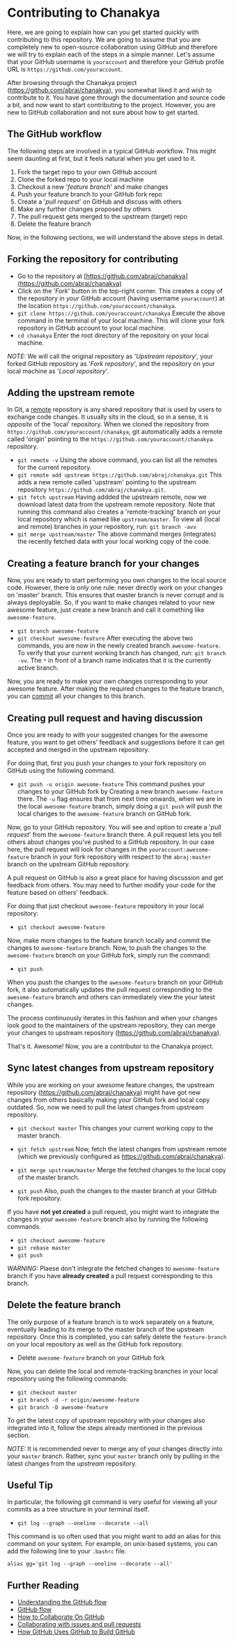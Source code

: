 # Contributing to Chanakya

Here, we are going to explain how can you get started quickly with contributing to this repository. We are going to assume that you are completely new to open-source collaboration using GitHub and therefore we will try to explain each of the steps in a simple manner. Let's assume that your GitHub username is `youraccount` and therefore your GitHub profile URL is `https://github.com/youraccount`.

After browsing through the Chanakya project (https://github.com/abraj/chanakya), you somewhat liked it and wish to contribute to it. You have gone through the documentation and source code a bit, and now want to start contributing to the project. However, you are new to GitHub collaboration and not sure about how to get started.

## The GitHub workflow
The following steps are involved in a typical GitHub workflow. This might seem daunting at first, but it feels natural when you get used to it.
1. Fork the target repo to your own GitHub account
2. Clone the forked repo to your local machine
3. Checkout a new '_feature branch_' and make changes
4. Push your feature branch to your GitHub fork repo
5. Create a '_pull request_' on GitHub and discuss with others
6. Make any further changes proposed by others
7. The pull request gets merged to the upstream (target) repo
8. Delete the feature branch

Now, in the following sections, we will understand the above steps in detail.

## Forking the repository for contributing
* Go to the repository at [https://github.com/abraj/chanakya](https://github.com/abraj/chanakya)
* Click on the '_Fork_' button in the top-right corner. This creates a copy of the repository in _your_ GitHub account (having username `youraccount`) at the location `https://github.com/youraccount/chanakya`.
* `git clone https://github.com/youraccount/chanakya`
Execute the above command in the terminal of your local machine. This will clone your fork repository in GitHub account to your local machine.
* `cd chanakya`
Enter the root directory of the repository on your local machine.

_NOTE:_ We will call the original repository as '_Upstream repository_', your forked GitHub repository as '_Fork repository_', and the repository on your local machine as '_Local repository_'.

## Adding the upstream remote
In Git, a [remote](https://stackoverflow.com/a/20889429) repository is any shared repository that is used by users to exchange code changes. It usually sits in the cloud, so in a sense, it is _opposite_ of the 'local' repository. When we cloned the repository from `https://github.com/youraccount/chanakya`, git automatically adds a remote called 'origin' pointing to the `https://github.com/youraccount/chanakya`. repository.
* `git remote -v`
Using the above command, you can list all the remotes for the current repository.
* `git remote add upstream https://github.com/abraj/chanakya.git`
This adds a new remote called 'upstream' pointing to the upstream repository `https://github.com/abraj/chanakya.git`.
* `git fetch upstream`
Having addded the upstream remote, now we download latest data from the upstream remote repository. Note that running this command also creates a 'remote-tracking' branch on your local repository which is named like `upstream/master`. To view all (local and remote) branches in your repository, run: `git branch -avv`
* `git merge upstream/master`
The above command merges (integrates) the recently fetched data with your local working copy of the code.

## Creating a feature branch for your changes
Now, you are ready to start performing you own changes to the local source code. However, there is only one rule: never directly work on your changes on 'master' branch. This ensures that master branch is never corrupt and is always deployable. So, if you want to make changes related to your new awesome feature, just create a new branch and call it comething like `awesome-feature`.
* `git branch awesome-feature`
* `git checkout awesome-feature`
After executing the above two commands, you are now in the newly created branch `awesome-feature`. To verify that your current working branch has changed, run: `git branch -vv`. The `*` in front of a branch name indicates that it is the currently active branch.

Now, you are ready to make your own changes corresponding to your awesome feature. After making the required changes to the feature branch, you can [commit](https://www.atlassian.com/git/tutorials/saving-changes) all your changes to this branch.

## Creating pull request and having discussion
Once you are ready to with your suggested changes for the awesome feature, you want to get others' feedback and suggestions before it can get accepted and merged in the upstream repository.

For doing that, first you push your changes to your fork repository on GitHub using the following command.

* `git push -u origin awesome-feature`
This command pushes your changes to your GitHub fork by Creating a new branch `awesome-feature` there. The `-u` flag ensures that from next time onwards, when we are in the local `awesome-feature` branch, simply doing a `git push` will push the local changes to the `awesome-feature` branch on GitHub fork.

Now, go to your GitHub repository. You will see and option to create a '_pull request_' from the `awesome-feature` branch there. A pull request lets you tell others about changes you've pushed to a GitHub repository. In our case here, the pull request will look for changes in the `youraccount:awesome-feature` branch in your fork repository with respect to the `abraj:master` branch on the upstream GitHub repository.

A pull request on GitHub is also a great place for having discussion and get feedback from others. You may need to further modify your code for the feature based on others' feedback.

For doing that just checkout `awesome-feature` repository in your local repository:
* `git checkout awesome-feature`

Now, make more changes to the feature branch locally and commit the changes to `awesome-feature` branch. Now, to push the changes to the `awesome-feature` branch on your GitHub fork, simply run the command:
* `git push`

When you push the changes to the `awesome-feature` branch on your GitHub fork, it also automatically updates the pull request corresponding to the `awesome-feature` branch and others can immediately view the your latest changes.

The process continuously iterates in this fashion and when your changes look good to the maintainers of the upstream repository, they can merge your changes to upstream repository (https://github.com/abraj/chanakya).

That's it. Awesome!
Now, you are a contributor to the Chanakya project.

## Sync latest changes from upstream repository
While you are working on your awesome feature changes, the upstream repository (https://github.com/abraj/chanakya) might have got new changes from others basically making your GitHub fork and local copy outdated. So, now we need to pull the latest changes from upstream repository.

* `git checkout master`
This changes your current working copy to the master branch.

* `git fetch upstream`
Now, fetch the latest changes from upstream remote (which we previously configured as https://github.com/abraj/chanakya).

* `git merge upstream/master`
Merge the fetched changes to the local copy of the master branch.

* `git push`
Also, push the changes to the master branch at your GitHub fork repository.

If you have **not yet created** a pull request, you might want to integrate the changes in your `awesome-feature` branch also by running the following commands.

* `git checkout awesome-feature`
* `git rebase master`
* `git push`

_WARNING:_ Plaese don't integrate the fetched changes to `awesome-feature` branch if you have **already created** a pull request corresponding to this branch.

## Delete the feature branch
The only purpose of a feature branch is to work separately on a feature, eventually leading to its merge to the master branch of the upstream repository. Once this is completed, you can safely delete the `feature-branch` on your local repository as well as the GitHub fork repository.

* Delete _`awesome-feature`_ branch on your GitHub fork

Now, you can delete the local and remote-tracking branches in your local repository using the following commands:
* `git checkout master`
* `git branch -d -r origin/awesome-feature`
* `git branch -D awesome-feature`

To get the latest copy of upstream repository with _your_ changes also integrated into it, follow the steps already mentioned in the previous section.

_NOTE:_ It is recommended never to merge any of your changes directly into your `master` branch. Rather, sync your `master` branch only by pulling in the latest changes from the _upstream_ repository.

## Useful Tip
In particular, the following git command is very useful for viewing all your commits as a tree structure in your terminal itself.

* `git log --graph --oneline --decorate --all`

This command is so often used that you might want to add an alias for this command on your system.
For example, on unix-based systems, you can add the following line to your `.bashrc` file.

```
alias gg='git log --graph --oneline --decorate --all'
```

## Further Reading
* [Understanding the GitHub flow](https://guides.github.com/introduction/flow/)
* [GitHub flow](https://help.github.com/en/articles/github-flow)
* [How to Collaborate On GitHub](https://code.tutsplus.com/tutorials/how-to-collaborate-on-github--net-34267)
* [Collaborating with issues and pull requests](https://help.github.com/en/categories/collaborating-with-issues-and-pull-requests)
* [How GitHub Uses GitHub to Build GitHub](https://zachholman.com/talk/how-github-uses-github-to-build-github/)
